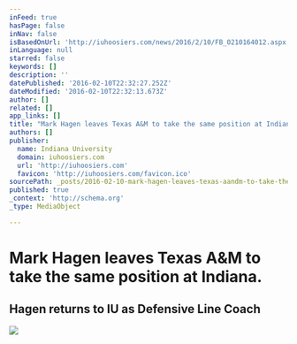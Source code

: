 ```yaml
---
inFeed: true
hasPage: false
inNav: false
isBasedOnUrl: 'http://iuhoosiers.com/news/2016/2/10/FB_0210164012.aspx'
inLanguage: null
starred: false
keywords: []
description: ''
datePublished: '2016-02-10T22:32:27.252Z'
dateModified: '2016-02-10T22:32:13.673Z'
author: []
related: []
app_links: []
title: "Mark Hagen leaves Texas A&M to take the same position at Indiana. \_"
authors: []
publisher:
  name: Indiana University
  domain: iuhoosiers.com
  url: 'http://iuhoosiers.com'
  favicon: 'http://iuhoosiers.com/favicon.ico'
sourcePath: _posts/2016-02-10-mark-hagen-leaves-texas-aandm-to-take-the-same-position-at-ind.md
published: true
_context: 'http://schema.org'
_type: MediaObject

---
```

# Mark Hagen leaves Texas A&M to take the same position at Indiana.  

<article style=""><h1>Hagen returns to IU as Defensive Line Coach</h1><img src="https://s3-us-west-2.amazonaws.com/the-grid-img/p/9e5ede35baa78a78d530e9349d48762f18420055.jpg" /></article>